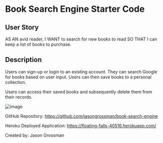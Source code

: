 # Book Search Engine Starter Code

## User Story

AS AN avid reader,
I WANT to search for new books to read
SO THAT I can keep a list of books to purchase.

## Description
Users can sign-up or login to an existing account. They can search Google for books based on user input. Users can then save books to a personal collection.

Users can access their saved books and subsequently delete them from their records.

![image](https://user-images.githubusercontent.com/85508030/141713933-be36ac5c-a83c-47a5-b10d-643f5e30072e.png)


GitHub Repository: https://github.com/jasongrossman/book-search-engine

Heroku Deployed Application: https://floating-falls-40516.herokuapp.com/

Created by: Jason Grossman


